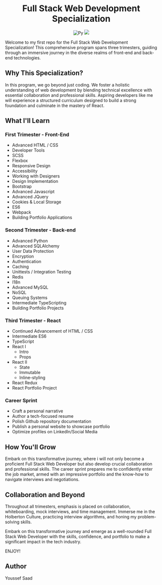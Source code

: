 

<h1 align="center">Full Stack Web Development Specialization</h1>

<p align="center">
<img src="https://i.redd.it/y9y25tefi5401.png" alt="Py" >
<img src="https://www.careerguide.com/career/wp-content/uploads/2019/12/a6b9b58d0cbee9e5b28b9c78b6b68f78.gif" 	>
</p>


Welcome to my first repo for the Full Stack Web Development Specialization! This comprehensive program spans three trimesters, guiding through an immersive journey in the diverse realms of front-end and back-end technologies.

## **Why This Specialization?**

In this program, we go beyond just coding. We foster a holistic understanding of web development by blending technical excellence with essential collaboration and professional skills. Aspiring developers like me will experience a structured curriculum designed to build a strong foundation and culminate in the mastery of React.

## **What I'll Learn**

### First Trimester - Front-End
- Advanced HTML / CSS
- Developer Tools
- SCSS
- Flexbox
- Responsive Design
- Accessibility
- Working with Designers
- Design Implementation
- Bootstrap
- Advanced Javascript
- Advanced JQuery
- Cookies & Local Storage
- ES6
- Webpack
- Building Portfolio Applications

### Second Trimester - Back-end
- Advanced Python
- Advanced SQLAlchemy
- User Data Protection
- Encryption
- Authentication
- Caching
- Unittests / Integration Testing
- Redis
- I18n
- Advanced MySQL
- NoSQL
- Queuing Systems
- Intermediate TypeScripting
- Building Portfolio Projects

### Third Trimester - React
- Continued Advancement of HTML / CSS
- Intermediate ES6
- TypeScript
- React I
  - Intro
  - Props
- React II
  - State
  - Immutable
  - Inline-styling
- React Redux
- React Portfolio Project

### Career Sprint
- Craft a personal narrative
- Author a tech-focused resume
- Polish Github repository documentation
- Publish a personal website to showcase portfolio
- Optimize profiles on LinkedIn/Social Media

## **How You'll Grow**

Embark on this transformative journey, where i will not only become a proficient Full Stack Web Developer but also develop crucial collaboration and professional skills. The career sprint prepares me to confidently enter the job market, armed with an impressive portfolio and the know-how to navigate interviews and negotiations.


## **Collaboration and Beyond**

Throughout all trimesters, emphasis is placed on collaboration, whiteboarding, mock interviews, and time management.
Immerse me in the Holberton Culture, practicing interview algorithms, and honing my problem-solving skills.

Embark on this transformative journey and emerge as a well-rounded Full Stack Web Developer with the skills, confidence, and portfolio to make a significant impact in the tech industry.

ENJOY!

## Author
Youssef Saad
